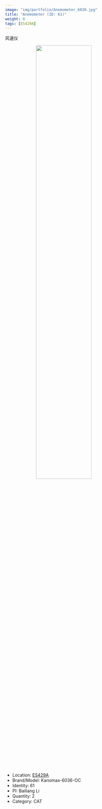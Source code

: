```yaml
---
image: "img/portfolio/Anemometer_6030.jpg"
title: "Anemometer (ID: 61)"
weight: 0
tags: [ES429A]
---
```


风速仪

<!--more-->

<img src="../../img/portfolio/Anemometer_6030.jpg" width="60%" style="display: block; margin: auto;">

- Location: [ES429A](../../tags/es429a)
- Brand/Model: Kanomax-6036-OC
- Identity: 61
- PI: Bailiang Li
- Quantity: 2
- Category: CAT






